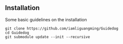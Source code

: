 ## Installation

Some basic guidelines on the installation
```
git clone https://github.com/iamliguangming/Guidedog 
cd Guidedog
git submodule update --init --recursive
```
